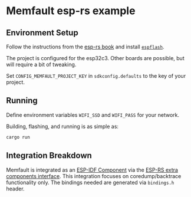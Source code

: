# Memfault esp-rs example

## Environment Setup

Follow the instructions from the [esp-rs book](https://esp-rs.github.io/book/installation/index.html) and
install [`espflash`](https://esp-rs.github.io/book/tooling/espflash.html).

The project is configured for the esp32c3. Other boards are possible, but will require a bit of tweaking.

Set `CONFIG_MEMFAULT_PROJECT_KEY` in `sdkconfig.defaults` to the key of your project.

## Running

Define environment variables `WIFI_SSD` and `WIFI_PASS` for your network.

Building, flashing, and running is as simple as:

```bash
cargo run
```

## Integration Breakdown

Memfault is integrated as an
[ESP-IDF Component](https://docs.espressif.com/projects/esp-idf/en/latest/esp32/api-guides/tools/idf-component-manager.html) via the
[ESP-RS extra components interface](https://github.com/esp-rs/esp-idf-sys/blob/master/BUILD-OPTIONS.md#extra-esp-idf-components).
This integration focuses on coredump/backtrace functionality only. The bindings needed are generated via `bindings.h` header.
